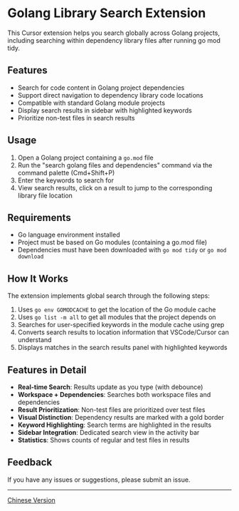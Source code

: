 # Golang Library Search Extension

This Cursor extension helps you search globally across Golang projects, including searching within dependency library files after running go mod tidy.

## Features

- Search for code content in Golang project dependencies
- Support direct navigation to dependency library code locations
- Compatible with standard Golang module projects
- Display search results in sidebar with highlighted keywords
- Prioritize non-test files in search results

## Usage

1. Open a Golang project containing a `go.mod` file
2. Run the "search golang files and dependencies" command via the command palette (Cmd+Shift+P)
3. Enter the keywords to search for
4. View search results, click on a result to jump to the corresponding library file location

## Requirements

- Go language environment installed
- Project must be based on Go modules (containing a go.mod file)
- Dependencies must have been downloaded with `go mod tidy` or `go mod download`

## How It Works

The extension implements global search through the following steps:

1. Uses `go env GOMODCACHE` to get the location of the Go module cache
2. Uses `go list -m all` to get all modules that the project depends on
3. Searches for user-specified keywords in the module cache using grep
4. Converts search results to location information that VSCode/Cursor can understand
5. Displays matches in the search results panel with highlighted keywords

## Features in Detail

- **Real-time Search**: Results update as you type (with debounce)
- **Workspace + Dependencies**: Searches both workspace files and dependencies
- **Result Prioritization**: Non-test files are prioritized over test files
- **Visual Distinction**: Dependency results are marked with a gold border
- **Keyword Highlighting**: Search terms are highlighted in the results
- **Sidebar Integration**: Dedicated search view in the activity bar
- **Statistics**: Shows counts of regular and test files in results

## Feedback

If you have any issues or suggestions, please submit an issue. 

---
[Chinese Version](./extension/README_cn.md) 